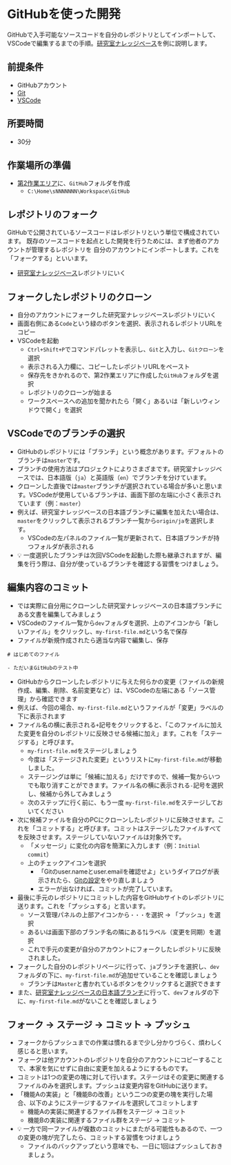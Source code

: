 # GitHubを使った開発

GitHubで入手可能なソースコードを自分のレポジトリとしてインポートして、VSCodeで編集するまでの手順。[研究室ナレッジベース](https://github.com/hideojoho/kb/)を例に説明します。

## 前提条件

- GitHubアカウント
- [Git](pc-git.md)
- [VSCode](pc-vscode.md)

## 所要時間

- 30分

## 作業場所の準備

- [第2作業エリア](pc-workspace.md)に、`GitHub`フォルダを作成
  - `C:\Home\sNNNNNNN\Workspace\GitHub`

## レポジトリのフォーク

GitHubで公開されているソースコードはレポジトリという単位で構成されています。
既存のソースコードを起点とした開発を行うためには、まず他者のアカウントが管理するレポジトリを
自分のアカウントにインポートします。これを「フォークする」といいます。

- [研究室ナレッジベース](https://github.com/hideojoho/kb/)レポジトリにいく

## フォークしたレポジトリのクローン

- 自分のアカウントにフォークした研究室ナレッジベースレポジトリにいく
- 画面右側にある`Code`という緑のボタンを選択、表示されるレポジトリURLをコピー
- VSCodeを起動
  - `Ctrl+Shift+P`でコマンドパレットを表示し、`Git`と入力し、`Gitクローン`を選択
  - 表示される入力欄に、コピーしたレポジトリURLをペースト
  - 保存先をきかれるので、第2作業エリアに作成した`GitHub`フォルダを選択
  - レポジトリのクローンが始まる
  - ワークスペースへの追加を聞かれたら「開く」あるいは「新しいウィンドウで開く」を選択

## VSCodeでのブランチの選択

- GitHubのレポジトリには「ブランチ」という概念があります。デフォルトのブランチは`master`です。
- ブランチの使用方法はプロジェクトによりさまざまです。研究室ナレッジベースでは、日本語版（`ja`）と英語版（`en`）でブランチを分けています。
- クローンした直後では`master`ブランチが選択されている場合が多いと思います。VSCodeが使用しているブランチは、画面下部の左端に小さく表示されています（例：`master`）
- 例えば、研究室ナレッジベースの日本語ブランチに編集を加えたい場合は、`master`をクリックして表示されるブランチ一覧から`origin/ja`を選択します。
  - VSCodeの左パネルのファイル一覧が更新されて、日本語ブランチが持つフォルダが表示される
- :bulb: 一度選択したブランチは次回VSCodeを起動した際も継承されますが、編集を行う際は、自分が使っているブランチを確認する習慣をつけましょう。

## 編集内容のコミット

- では実際に自分用にクローンした研究室ナレッジベースの日本語ブランチにある文書を編集してみましょう
- VSCodeのファイル一覧から`dev`フォルダを選択、上のアイコンから「新しいファイル」をクリックし、`my-first-file.md`という名で保存
- ファイルが新規作成されたら適当な内容で編集し、保存
```
# はじめてのファイル

- ただいまGitHubのテスト中
```
- GitHubからクローンしたレポジトリに与えた何らかの変更（ファイルの新規作成、編集、削除、名前変更など）は、VSCodeの左端にある「ソース管理」から確認できます
- 例えば、今回の場合、`my-first-file.md`というファイルが「変更」ラベルの下に表示されます
- ファイル名の横に表示される`+`記号をクリックすると、「このファイルに加えた変更を自分のレポジトリに反映させる候補に加え」ます。これを「ステージする」と呼びます。
  - `my-first-file.md`をステージしましょう
  - 今度は「ステージされた変更」というリストに`my-first-file.md`が移動しました。
  - ステージングは単に「候補に加える」だけですので、候補一覧からいつでも取り消すことができます。ファイル名の横に表示される`-`記号を選択し、候補から外してみましょう
  - 次のステップに行く前に、もう一度 `my-first-file.md`をステージしておいてください
- 次に候補ファイルを自分のPCにクローンしたレポジトリに反映させます。これを「コミットする」と呼びます。コミットはステージしたファイルすべてを反映させます。ステージしていないファイルは対象外です。
  - 「メッセージ」に変化の内容を簡潔に入力します（例：`Initial commit`）
  - 上のチェックアイコンを選択
    - 「Gitのuser.nameとuser.emailを確認せよ」というダイアログが表示されたら、[Gitの設定](pc-git.md)をやり直しましょう
    - エラーが出なければ、コミットが完了しています。
- 最後に手元のレポジトリにコミットした内容をGitHubサイトのレポジトリに送ります。これを「プッシュする」と言います。
  - ソース管理パネルの上部アイコンから`・・・`を選択 → 「プッシュ」を選択
  - あるいは画面下部のブランチ名の隣にある⇅ラベル（変更を同期）を選択
  - これで手元の変更が自分のアカウントにフォークしたレポジトリに反映されました。
- フォークした自分のレポジトリページに行って、`ja`ブランチを選択し、`dev`フォルダの下に、`my-first-file.md`が追加せていることを確認しましょう
  - ブランチは`Master`と書かれているボタンをクリックすると選択できます
- また、[研究室ナレッジベースの日本語ブランチ](https://github.com/hideojoho/kb/tree/ja)に行って、`dev`フォルダの下に、`my-first-file.md`がないことを確認しましょう

## フォーク → ステージ → コミット → プッシュ

- フォークからプッシュまでの作業は慣れるまで少し分かりづらく、煩わしく感じると思います。
- フォークは他アカウントのレポジトリを自分のアカウントにコピーすることで、本家を気にせずに自由に変更を加えるようにするものです。
- コミットは1つの変更の塊に対して行います。ステージはその変更に関連するファイルのみを選択します。プッシュは変更内容をGitHubに送ります。
- 「機能Aの実装」と「機能Bの改善」という二つの変更の塊を実行した場合、以下のようにステージするファイルを選択してコミットします
  - 機能Aの実装に関連するファイル群をステージ → コミット
  - 機能Bの実装に関連するファイル群をステージ → コミット
- :bulb: 一方で同一ファイルが複数のコミットにまたがる可能性もあるので、一つの変更の塊が完了したら、コミットする習慣をつけましょう
  - ファイルのバックアップという意味でも、一日に1回はプッシュしておきましょう。
